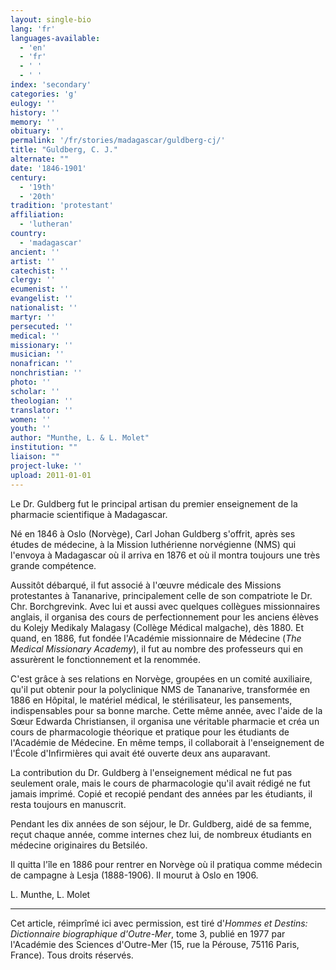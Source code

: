 ```yaml
---
layout: single-bio
lang: 'fr'
languages-available:
  - 'en'
  - 'fr'
  - ' '
  - ' '
index: 'secondary'
categories: 'g'
eulogy: ''
history: ''
memory: ''
obituary: ''
permalink: '/fr/stories/madagascar/guldberg-cj/'
title: "Guldberg, C. J."
alternate: ""
date: '1846-1901'
century:
  - '19th'
  - '20th'
tradition: 'protestant'
affiliation:
  - 'lutheran'
country:
  - 'madagascar'
ancient: ''
artist: ''
catechist: ''
clergy: ''
ecumenist: ''
evangelist: ''
nationalist: ''
martyr: ''
persecuted: ''
medical: ''
missionary: ''
musician: ''
nonafrican: ''
nonchristian: ''
photo: ''
scholar: ''
theologian: ''
translator: ''
women: ''
youth: ''
author: "Munthe, L. & L. Molet"
institution: ""
liaison: ""
project-luke: ''
upload: 2011-01-01
---
```




Le Dr. Guldberg fut le principal artisan du premier enseignement de la pharmacie scientifique à Madagascar.

Né en 1846 à Oslo (Norvège), Carl Johan Guldberg s'offrit, après ses études de médecine, à la Mission luthérienne norvégienne (NMS) qui l'envoya à Madagascar où il arriva en 1876 et où il montra toujours une très grande compétence.

Aussitôt débarqué, il fut associé à l'œuvre médicale des Missions protestantes à Tananarive, principalement celle de son compatriote le Dr. Chr. Borchgrevink. Avec lui et aussi avec quelques collègues missionnaires anglais, il organisa des cours de perfectionnement pour les anciens élèves du Kolejy Medikaly Malagasy (Collège Médical malgache), dès 1880. Et quand, en 1886, fut fondée l'Académie missionnaire de Médecine (*The Medical Missionary Academy*), il fut au nombre des professeurs qui en assurèrent le fonctionnement et la renommée.

C'est grâce à ses relations en Norvège, groupées en un comité auxiliaire, qu'il put obtenir pour la polyclinique NMS de Tananarive, transformée en 1886 en Hôpital, le matériel médical, le stérilisateur, les pansements, indispensables pour sa bonne marche. Cette même année, avec l'aide de la Sœur Edwarda Christiansen, il organisa une véritable pharmacie et créa un cours de pharmacologie théorique et pratique pour les étudiants de l'Académie de Médecine. En même temps, il collaborait à l'enseignement de l'École d'Infirmières qui avait été ouverte deux ans auparavant.

La contribution du Dr. Guldberg à l'enseignement médical ne fut pas seulement orale, mais le cours de pharmacologie qu'il avait rédigé ne fut jamais imprimé. Copié et recopié pendant des années par les étudiants, il resta toujours en manuscrit.

Pendant les dix années de son séjour, le Dr. Guldberg, aidé de sa femme, reçut chaque année, comme internes chez lui, de nombreux étudiants en médecine originaires du Betsiléo.

Il quitta l'île en 1886 pour rentrer en Norvège où il pratiqua comme médecin de campagne à Lesja (1888-1906). Il mourut à Oslo en 1906.

L. Munthe, L.  Molet

---

Cet article, réimprîmé ici avec permission, est tiré d'*Hommes et Destins: Dictionnaire biographique d'Outre-Mer*, tome 3, publié en 1977 par l'Académie des Sciences d'Outre-Mer (15, rue la Pérouse, 75116 Paris, France). Tous droits réservés.